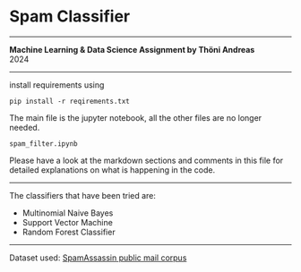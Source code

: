 # Spam Classifier
---
__Machine Learning & Data Science Assignment by Thöni Andreas__  
2024

---

install requirements using
~~~
pip install -r reqirements.txt
~~~
The main file is the jupyter notebook, all the other files are no longer needed.
~~~
spam_filter.ipynb
~~~
Please have a look at the markdown sections and comments in this file for detailed explanations on what is happening in the code.

---

The classifiers that have been tried are:
- Multinomial Naive Bayes
- Support Vector Machine
- Random Forest Classifier

---

Dataset used: [SpamAssassin public mail corpus](https://spamassassin.apache.org/old/publiccorpus/)